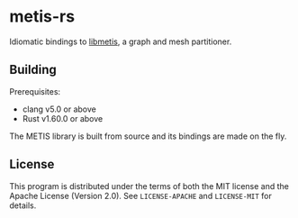 # metis-rs

Idiomatic bindings to [libmetis][METIS], a graph and mesh partitioner.

## Building

Prerequisites:

- clang v5.0 or above
- Rust v1.60.0 or above

The METIS library is built from source and its bindings are made on the fly.

## License

This program is distributed under the terms of both the MIT license and the
Apache License (Version 2.0).  See `LICENSE-APACHE` and `LICENSE-MIT` for
details.

[METIS]: http://glaros.dtc.umn.edu/gkhome/metis/metis/overview
